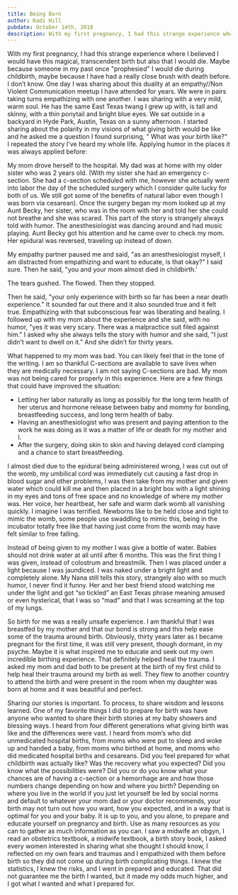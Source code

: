 ```yaml
---
title: Being Born
author: Kadi Hill
pubdate: October 14th, 2018
description: With my first pregnancy, I had this strange experience where I believed I would have this magical, transcendent birth but also that I would die.
---
```


With my first pregnancy, I had this strange experience where I believed I would have this magical, transcendent birth but also that I would die. Maybe because someone in my past once "prophesied" I would die during childbirth, maybe because I have had a really close brush with death before. I don’t know. One day I was sharing about this duality at an empathy//Non Violent Communication meetup I have attended for years. We were in pairs taking turns empathizing with one another. I was sharing with a very mild, warm soul. He has the same East Texas twang I grew up with, is tall and skinny, with a thin ponytail and bright blue eyes. We sat outside in a backyard in Hyde Park, Austin, Texas on a sunny afternoon. I started sharing about the polarity in my visions of what giving birth would be like and he asked me a question I found surprising, " What was your birth like?" I repeated the story I've heard my whole life. Applying humor in the places it was always applied before:

My mom drove herself to the hospital. My dad was at home with my older sister who was 2 years old. (With my sister she had an emergency c-section. She had a c-section scheduled with me, however she actually went into labor the day of the scheduled surgery which I consider quite lucky for both of us. We still got some of the benefits of natural labor even though I was born via cesarean). Once the surgery began my mom looked up at my Aunt Becky, her sister, who was in the room with her and told her she could not breathe and she was scared. This part of the story is strangely always told with humor. The anesthesiologist was dancing around and had music playing. Aunt Becky got his attention and he came over to check my mom. Her epidural was reversed, traveling up instead of down.

My empathy partner paused me and said, "as an anesthesiologist myself, I am distracted from empathizing and want to educate, is that okay?" I said sure. Then he said, "you and your mom almost died in childbirth.'

The tears gushed. The flowed. Then they stopped.

Then he said, "your only experience with birth so far has been a near death experience." It sounded far out there and it also sounded true and it felt true. Empathizing with that subconscious fear was liberating and healing. I followed up with my mom about the experience and she said, with no humor, "yes it was very scary. There was a malpractice suit filed against him." I asked why she always tells the story with humor and she said, "I just didn’t want to dwell on it." And she didn’t for thirty years.

What happened to my mom was bad. You can likely feel that in the tone of the writing. I am so thankful C-sections are available to save lives when they are medically necessary. I am not saying C-sections are bad. My mom was not being cared for properly in this experience. Here are a few things that could have improved the situation:

* Letting her labor naturally as long as possibly for the long term health of her uterus and hormone release between baby and mommy for bonding, breastfeeding success, and long term health of baby.
* Having an anesthesiologist who was present and paying attention to the work he was doing as it was a matter of life or death for my mother and I.
* After the surgery, doing skin to skin and having delayed cord clamping and a chance to start breastfeeding.

I almost died due to the epidural being administered wrong, I was cut out of the womb, my umbilical cord was immediately cut causing a fast drop in blood sugar and other problems, I was then take from my mother and given water which could kill me and then placed in a bright box with a light shining in my eyes and tons of free space and no knowledge of where my mother was. Her voice, her heartbeat, her safe and warm dark womb all vanishing quickly. I imagine I was terrified. Newborns like to be held close and tight to mimic the womb, some people use swaddling to mimic this, being in the incubator totally free like that having just come from the womb may have felt similar to free falling.

Instead of being given to my mother I was give a bottle of water. Babies should not drink water at all until after 6 months. This was the first thing I was given, instead of colostrum and breastmilk. Then I was placed under a light because I was jaundiced. I was naked under a bright light and completely alone. My Nana still tells this story, strangely also with so much humor, I never find it funny. Her and her best friend stood watching me under the light and got “so tickled” an East Texas phrase meaning amused or even hysterical, that I was so “mad” and that I was screaming at the top of my lungs.

So birth for me was a really unsafe experience. I am thankful that I was breastfed by my mother and that our bond is strong and this help ease some of the trauma around birth. Obviously, thirty years later as I became pregnant for the first time, it was still very present, though dormant, in my psyche. Maybe it is what inspired me to educate and seek out my own incredible birthing experience. That definitely helped heal the trauma. I asked my mom and dad both to be present at the birth of my first child to help heal their trauma around my birth as well. They flew to another country to attend the birth and were present in the room when my daughter was born at home and it was beautiful and perfect.

Sharing our stories is important. To process, to share wisdom and lessons learned. One of my favorite things I did to prepare for birth was have anyone who wanted to share their birth stories at my baby showers and blessing ways. I heard from four different generations what giving birth was like and the differences were vast. I heard from mom’s who did unmedicated hospital births, from moms who were put to sleep and woke up and handed a baby, from moms who birthed at home, and moms who did medicated hospital births and cesareans.  Did you feel prepared for what childbirth was actually like? Was the recovery what you expected? Did you know what the possibilities were? Did you or do you know what your chances are of having a c-section or a hemorrhage are and how those numbers change depending on how and where you birth? Depending on where you live in the world if you just let yourself be led by social norms and default to whatever your mom dad or your doctor recommends, your birth may not turn out how you want, how you expected, and in a way that is optimal for you and your baby. It is up to you, and you alone, to prepare and educate yourself on pregnancy and birth. Use as many resources as you can to gather as much information as you can. I saw a midwife an obgyn, I read an obstetrics textbook, a midwife textbook, a birth story book, I asked every women interested in sharing what she thought I should know, I reflected on my own fears and traumas and I empathized with them before birth so they did not come up during birth complicating things. I knew the statistics, I knew the risks, and I went in prepared and educated. That did not guarantee me the birth I wanted, but it made my odds much higher, and I got what I wanted and what I prepared for.

